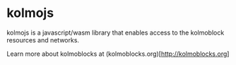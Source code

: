 kolmojs
======

kolmojs is a javascript/wasm library that enables access to the kolmoblock resources and networks.

Learn more about kolmoblocks at (kolmoblocks.org)[http://kolmoblocks.org]

